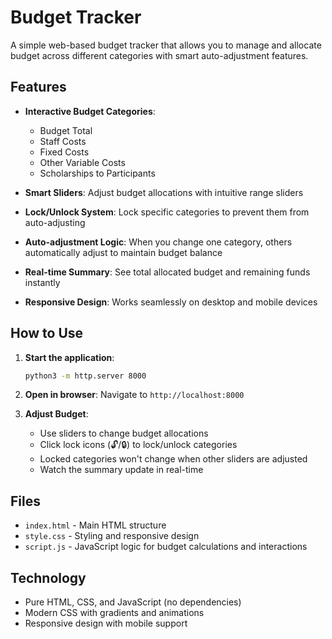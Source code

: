 # Budget Tracker

A simple web-based budget tracker that allows you to manage and allocate budget across different categories with smart auto-adjustment features.

## Features

- **Interactive Budget Categories**:
  - Budget Total
  - Staff Costs
  - Fixed Costs
  - Other Variable Costs
  - Scholarships to Participants

- **Smart Sliders**: Adjust budget allocations with intuitive range sliders
- **Lock/Unlock System**: Lock specific categories to prevent them from auto-adjusting
- **Auto-adjustment Logic**: When you change one category, others automatically adjust to maintain budget balance
- **Real-time Summary**: See total allocated budget and remaining funds instantly
- **Responsive Design**: Works seamlessly on desktop and mobile devices

## How to Use

1. **Start the application**:
   ```bash
   python3 -m http.server 8000
   ```

2. **Open in browser**: Navigate to `http://localhost:8000`

3. **Adjust Budget**:
   - Use sliders to change budget allocations
   - Click lock icons (🔓/🔒) to lock/unlock categories
   - Locked categories won't change when other sliders are adjusted
   - Watch the summary update in real-time

## Files

- `index.html` - Main HTML structure
- `style.css` - Styling and responsive design
- `script.js` - JavaScript logic for budget calculations and interactions

## Technology

- Pure HTML, CSS, and JavaScript (no dependencies)
- Modern CSS with gradients and animations
- Responsive design with mobile support